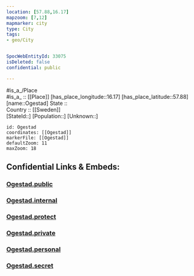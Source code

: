 ```yaml
---
location: [57.88,16.17] 
mapzoom: [7,12] 
mapmarker: city 
type: City
tags:
- geo/City


SpocWebEntityId: 33075
isDeleted: false
confidential: public

---
```

#is_a_/Place  
#is_a_ :: [[Place]] 
[has_place_longitude::16.17] 
[has_place_latitude::57.88] 
[name::Ogestad] 
State ::  
Country :: [[Sweden]]  
[StateId::] 
[Population::] 
[Unknown::] 


```leaflet
id: Ogestad
coordinates: [[Ogestad]] 
markerFile: [[Ogestad]] 
defaultZoom: 11 
maxZoom: 18
```


## Confidential Links & Embeds: 

### [Ogestad.public](/_public/\Earth\Continent\Europe\Europe~North\Sweden\Provinces~Sweden\Kalmar\CityOgestad.public.md) 

### [Ogestad.internal](/_internal/\Earth\Continent\Europe\Europe~North\Sweden\Provinces~Sweden\Kalmar\CityOgestad.internal.md) 

### [Ogestad.protect](/_protect/\Earth\Continent\Europe\Europe~North\Sweden\Provinces~Sweden\Kalmar\CityOgestad.protect.md) 

### [Ogestad.private](/_private/\Earth\Continent\Europe\Europe~North\Sweden\Provinces~Sweden\Kalmar\CityOgestad.private.md) 

### [Ogestad.personal](/_personal/\Earth\Continent\Europe\Europe~North\Sweden\Provinces~Sweden\Kalmar\CityOgestad.personal.md) 

### [Ogestad.secret](/_secret/\Earth\Continent\Europe\Europe~North\Sweden\Provinces~Sweden\Kalmar\CityOgestad.secret.md)

